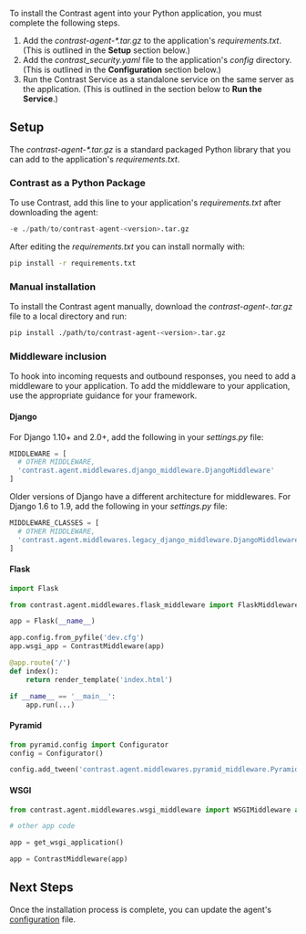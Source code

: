 <!--
title: "Python Agent Installation"
description: "Installing the Python Agent"
tags: "python agent installation"
-->


To install the Contrast agent into your Python application, you must complete the following steps.  

1. Add the <i>contrast-agent-*.tar.gz</i> to the application's <i>requirements.txt</i>. (This is outlined in the <b>Setup</b> section below.) 
2. Add the *contrast_security.yaml* file to the application's *config* directory. (This is outlined in the **Configuration** section below.)
3. Run the Contrast Service as a standalone service on the same server as the application. (This is outlined in the section below to **Run the Service**.)

## Setup

The <i>contrast-agent-*.tar.gz</i> is a standard packaged Python library that you can add to the application's *requirements.txt*.

### Contrast as a Python Package

To use Contrast, add this line to your application's *requirements.txt* after downloading the agent:

``` python
-e ./path/to/contrast-agent-<version>.tar.gz
```

After editing the *requirements.txt* you can install normally with:

``` bash
pip install -r requirements.txt
```

### Manual installation

To install the Contrast agent manually, download the <i>contrast-agent-<version>.tar.gz</i> file to a local directory and run:

``` bash
pip install ./path/to/contrast-agent-<version>.tar.gz
``` 

### Middleware inclusion

To hook into incoming requests and outbound responses, you need to add a middleware to your application. To add the middleware to your application, use the appropriate guidance for your framework. 

#### Django 

For Django 1.10+ and 2.0+, add the following in your *settings.py* file:

``` python
MIDDLEWARE = [
  # OTHER MIDDLEWARE,
  'contrast.agent.middlewares.django_middleware.DjangoMiddleware'
]
```

Older versions of Django have a different architecture for middlewares. For Django 1.6 to 1.9, add the following in your *settings.py* file:

``` python
MIDDLEWARE_CLASSES = [
  # OTHER MIDDLEWARE,
  'contrast.agent.middlewares.legacy_django_middleware.DjangoMiddleware'
]
```

#### Flask 

``` python
import Flask

from contrast.agent.middlewares.flask_middleware import FlaskMiddleware as ContrastMiddleware

app = Flask(__name__)

app.config.from_pyfile('dev.cfg')
app.wsgi_app = ContrastMiddleware(app)

@app.route('/')
def index():
    return render_template('index.html')

if __name__ == '__main__':
    app.run(...)
```

#### Pyramid

``` python
from pyramid.config import Configurator
config = Configurator()

config.add_tween('contrast.agent.middlewares.pyramid_middleware.PyramidMiddleware')
```

#### WSGI

``` python
from contrast.agent.middlewares.wsgi_middleware import WSGIMiddleware as ContrastMiddleware

# other app code

app = get_wsgi_application()

app = ContrastMiddleware(app)
```

## Next Steps

Once the installation process is complete, you can update the agent's [configuration](installation-pythonconfig.html) file. 
